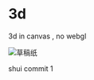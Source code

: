 3d
==

3d in canvas , no webgl

![草稿纸](http://images.cnblogs.com/cnblogs_com/iamzhanglei/247953/o_deducematrix.jpg)

shui  commit 1
